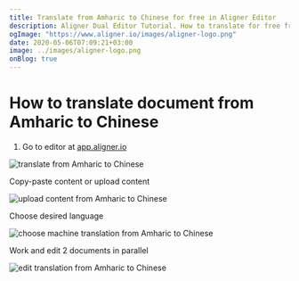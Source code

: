 ```yaml
---
title: Translate from Amharic to Chinese for free in Aligner Editor
description: Aligner Dual Editor Tutorial. How to translate for free from Amharic to Chinese. Aligner is multilingual document management platform. 
ogImage: "https://www.aligner.io/images/aligner-logo.png"
date: 2020-05-06T07:09:21+03:00
image: ../images/aligner-logo.png
onBlog: true
---
```


# How to translate document from Amharic to Chinese

1. Go to editor at [app.aligner.io](https://app.aligner.io "Aligner App web page")

![translate from Amharic to Chinese](../aligner-blank-editor.png "translate from Amharic to Chinese")

Copy-paste content or upload content

![upload content from Amharic to Chinese](../aligner-uploaded-document.png "upload content from Amharic to Chinese")

Choose desired language

![choose machine translation from Amharic to Chinese](../aligner-language-dropdown.png "choose machine translation from Amharic to Chinese")

Work and edit 2 documents in parallel

![edit translation from Amharic to Chinese](../aligner-double-sitded-editor.png "edit translation from Amharic to Chinese")

